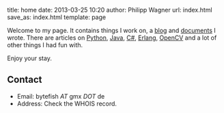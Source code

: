 title: home
date: 2013-03-25 10:20
author: Philipp Wagner
url: index.html
save_as: index.html
template: page

Welcome to my page. It contains things I work on, a [blog](blog) and [documents](documents) I wrote. There are articles on [Python](/tag/python), [Java](/tag/java), 
[C#](/tag/csharp), [Erlang](/tag/erlang), [OpenCV](/tag/opencv) and a lot of other things I had fun with.

Enjoy your stay.

## Contact ##

* Email: bytefish *AT* gmx *DOT* de
* Address: Check the WHOIS record.
